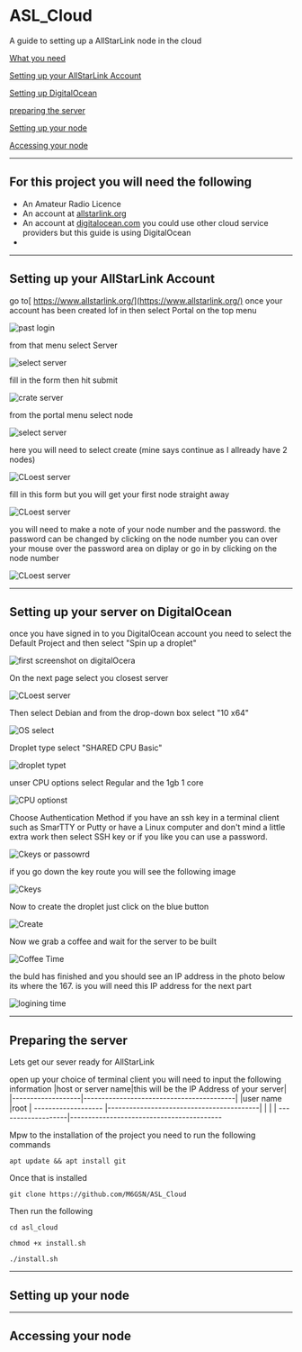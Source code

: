# ASL_Cloud
A guide to setting up a AllStarLink node in the cloud

 [What you need](#needed)

 [Setting up your AllStarLink Account](#asl)

 [Setting up DigitalOcean](#do)

 [preparing the server](#prep)

 [Setting up your node](#node)

 [Accessing your node](#access)
___
##  <a name="needed"></a>For this project you will need the following


  * An Amateur Radio Licence
  * An account at [allstarlink.org](https://www.allstarlink.org/)
  * An account at [digitalocean.com](https://www.digitalocean.com/) you could use other cloud service providers but this guide is using DigitalOcean
  * 
___
## <a name="asl">Setting up your AllStarLink Account

go to[ https://www.allstarlink.org/](https://www.allstarlink.org/) once your account has been created lof in then select Portal on the top menu 

![past login](https://m6gsn.co.uk/git/2_asl/asl01.png)

from that menu select Server

![select server](https://m6gsn.co.uk/git/2_asl/asl02.png)

fill in the form then hit submit

![crate server](https://m6gsn.co.uk/git/2_asl/asl03.png)

from the portal menu select node

![select server](https://m6gsn.co.uk/git/2_asl/asl02.png)

here you will need to select create (mine says continue as I allready have 2 nodes)

![CLoest server](https://m6gsn.co.uk/git/2_asl/asl04.png)

fill in this form but you will get your first node straight away

![CLoest server](https://m6gsn.co.uk/git/2_asl/asl05.png)

you will need to make a note of your node number and the password. the password can be changed by clicking on the node number you can over your mouse over the password area on diplay or go in by clicking on the node number

![CLoest server](https://m6gsn.co.uk/git/2_asl/asl04.png)

___
## <a name="do">Setting up your server on DigitalOcean

once you have signed in to you DigitalOcean account you need to select the Default Project and then select "Spin up a droplet"

![first screenshot on digitalOcera](https://m6gsn.co.uk/git/1_do/DO01.png)

On the next page select you closest server

![CLoest server](https://m6gsn.co.uk/git/1_do/DO02.png)

Then select Debian and from the drop-down box select "10 x64"

![OS select](https://m6gsn.co.uk/git/1_do/DO03.png)

Droplet type select "SHARED CPU Basic" 

![droplet typet](https://m6gsn.co.uk/git/1_do/DO04.png)


unser CPU options select Regular and the 1gb 1 core

![CPU optionst](https://m6gsn.co.uk/git/1_do/DO05.png)

Choose Authentication Method if you have an ssh key in a terminal client such as SmarTTY or Putty or have a Linux computer and don't mind a little extra work then select SSH key or if you like you can use a password. 

![Ckeys or passowrd](https://m6gsn.co.uk/git/1_do/DO06.png)

if you go down the key route you will see the following image

![Ckeys](https://m6gsn.co.uk/git/1_do/DO07.png)

Now to create the droplet just click on the blue button

![Create](https://m6gsn.co.uk/git/1_do/DO08.png)

Now we grab a coffee and wait for the server to be built

![Coffee Time](https://m6gsn.co.uk/git/1_do/DO09.png)

the buld has finished and you should see an IP address in the photo below its where the 167. is you will need this IP address for the next part

![logining time](https://m6gsn.co.uk/git/1_do/DO10.png)

___

## <a name="prep">Preparing the server

Lets get our sever ready for AllStarLink

open up your choice of terminal client you will need to input the following information
|host or server name|this will be the IP Address of your server|
|-------------------|------------------------------------------|
|user name          |root                                      |
------------------- |------------------------------------------|
|                   |                                          |
-------------------|------------------------------------------


Mpw to the installation of the project you need to run the following commands 

`apt update && apt install git`

Once that is installed

`git clone https://github.com/M6GSN/ASL_Cloud`

Then run the following

`cd asl_cloud`

`chmod +x install.sh`

`./install.sh`

___

## <a name="node">Setting up your node








___

## <a name="access">Accessing your node
